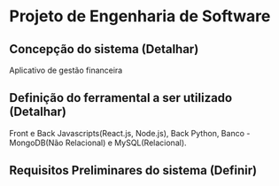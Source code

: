 # Projeto de Engenharia de Software
## Concepção do sistema (Detalhar)
Aplicativo de gestão financeira
## Definição do ferramental a ser utilizado (Detalhar)
Front e Back Javascripts(React.js, Node.js), Back Python, Banco - MongoDB(Não Relacional) e MySQL(Relacional).
## Requisitos Preliminares do sistema (Definir)